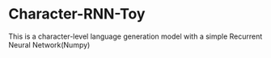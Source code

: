 # Character-RNN-Toy
This is a character-level language generation model with a simple Recurrent Neural Network(Numpy)
